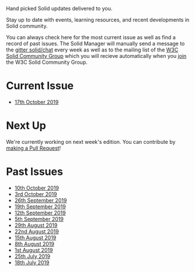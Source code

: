 
Hand picked Solid updates delivered to you. 

Stay up to date with events, learning resources, and recent developments in Solid community.

You can always check here for the most current issue as well as find a record of past issues. The Solid Manager will manually send a message to the [gitter solid/chat](https://gitter.im/solid/chat) every week as well as to the mailing list of the [W3C Solid Community Group](https://www.w3.org/community/solid/) which you will recieve automatically when you [join](https://www.w3.org/community/solid/) the W3C Solid Community Group. 

# Current Issue

* [17th October 2019](https://github.com/solid/information/blob/master/weekly-updates/this-week-in-solid-2019-10-17.md)

# Next Up

We're currently working on next week's edition. You can contribute by [making a Pull Request](https://github.com/solid/information/edit/master/weekly-updates/next.md)!

# Past Issues

* [10th October 2019](https://github.com/solid/information/blob/master/weekly-updates/this-week-in-solid-2019-10-10.md)
* [3rd October 2019](https://github.com/solid/information/blob/master/weekly-updates/this-week-in-solid-2019-10-03.md)
* [26th September 2019](https://github.com/solid/information/blob/master/weekly-updates/this-week-in-solid-2019-09-26.md)
* [19th September 2019](https://github.com/solid/information/blob/master/weekly-updates/this-week-in-solid-2019-09-19.md)
* [12th September 2019](https://github.com/solid/information/blob/master/weekly-updates/this-week-in-solid-2019-09-12.md)
* [5th September 2019](https://github.com/solid/information/blob/master/weekly-updates/this-week-in-solid-2019-09-05.md)
* [29th August 2019](https://github.com/solid/information/blob/master/weekly-updates/this-week-in-solid-2019-08-29.md)
* [22nd August 2019](https://github.com/solid/information/blob/master/weekly-updates/this-week-in-solid-2019-08-22.md)
* [15th August 2019](https://github.com/solid/information/blob/master/weekly-updates/this-week-in-solid-2019-08-15.md) 
* [8th August 2019](https://github.com/solid/information/blob/master/weekly-updates/this-week-in-solid-2019-08-08.md) 
* [1st August 2019](https://github.com/solid/information/blob/master/weekly-updates/this-week-in-solid-2019-08-01.md)
* [25th July 2019](https://github.com/solid/information/blob/master/weekly-updates/this-week-in-solid-2019-07-25.md)
* [18th July 2019](./this-week-in-solid-2019-07-18.md)
